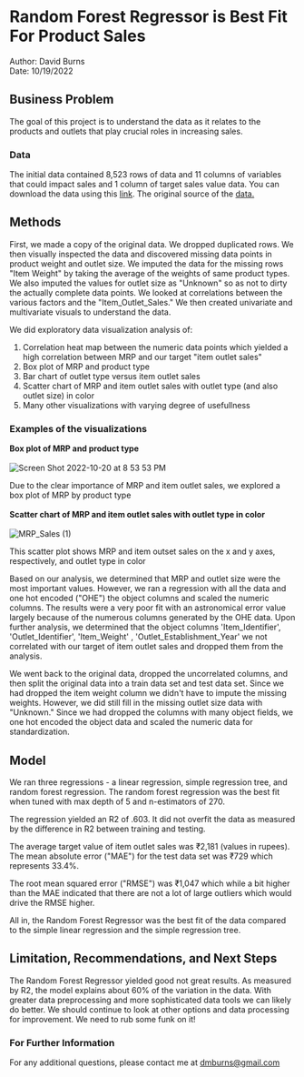 # Random Forest Regressor is Best Fit For Product Sales

Author: David Burns <br>
Date: 10/19/2022

## Business Problem
The goal of this project is to understand the data as it relates to the products and outlets that play crucial roles in increasing sales.  

### Data
The initial data contained 8,523 rows of data and 11 columns of variables that could impact sales and 1 column of target sales value data.   You can download the data using this [link](https://drive.google.com/file/d/1syH81TVrbBsdymLT_jl2JIf6IjPXtSQw/view).  The original source of the [data.](https://datahack.analyticsvidhya.com/contest/practice-problem-big-mart-sales-iii/)

## Methods
First, we made a copy of the original data.  We dropped duplicated rows.  We then visually inspected the data and discovered missing data points in product weight and outlet size.  We imputed the data for the missing rows "Item Weight" by taking the average of the weights of same product types.  We also imputed the values for outlet size as "Unknown" so as not to dirty the actually complete data points.  We looked at correlations between the various factors and the "Item_Outlet_Sales."  We then created univariate and multivariate visuals to understand the data. 

We did exploratory data visualization analysis of: 

1)  Correlation heat map between the numeric data points which yielded a high correlation between MRP and our target "item outlet sales"
2)  Box plot of MRP and product type 
3)  Bar chart of outlet type versus item outlet sales
4)  Scatter chart of MRP and item outlet sales with outlet type (and also outlet size) in color
5)  Many other visualizations with varying degree of usefullness

### Examples of the visualizations

**Box plot of MRP and product type**
<br><br>
![Screen Shot 2022-10-20 at 8 53 53 PM](https://user-images.githubusercontent.com/113855848/197107939-4158abae-4f8b-4fb7-8026-3fc061cd7f38.png)

Due to the clear importance of MRP and item outlet sales, we explored a box plot of MRP by product type
<br><br>
**Scatter chart of MRP and item outlet sales with outlet type in color**
<br><br>
![MRP_Sales (1)](https://user-images.githubusercontent.com/113855848/197106343-64c64a42-8714-42b4-bd96-45de3df2c74d.png)

This scatter plot shows MRP and item outset sales on the x and y axes, respectively, and outlet type in color

Based on our analysis, we determined that MRP and outlet size were the most important values.  However, we ran a regression with all the data and one hot encoded ("OHE") the object columns and scaled the numeric columns.  The results were a very poor fit with an astronomical error value largely because of the numerous columns generated by the OHE data.  Upon further analysis, we determined that the object columns 'Item_Identifier', 'Outlet_Identifier', 'Item_Weight' , 'Outlet_Establishment_Year' we not correlated with our target of item outlet sales and dropped them from the analysis.

We went back to the original data, dropped the uncorrelated columns, and then split the original data into a train data set and test data set.  Since we had dropped the item weight column we didn't have to impute the missing weights.  However, we did still fill in the missing outlet size data with "Unknown."  Since we had dropped the columns with many object fields, we one hot encoded the object data and scaled the numeric data for standardization.

 
## Model

We ran three regressions - a linear regression, simple regression tree, and random forest regression.  The random forest regression was the best fit when tuned with max depth of 5 and n-estimators of 270.  

The regression yielded an R2 of .603.  It did not overfit the data as measured by the difference in R2 between training and testing. 

The average target value of item outlet sales was ₹2,181 (values in rupees).  The mean absolute error ("MAE") for the test data set was ₹729 which represents 33.4%.    

The root mean squared error ("RMSE") was ₹1,047 which while a bit higher than the MAE indicated that there are not a lot of large outliers which would drive the RMSE higher. 

All in, the Random Forest Regressor was the best fit of the data compared to the simple linear regression and the simple regression tree.

## Limitation, Recommendations, and Next Steps

The Random Forest Regressor yielded good not great results.  As measured by R2, the model explains about 60% of the variation in the data.  With greater data preprocessing and more sophisticated data tools we can likely do better.  We should continue to look at other options and data processing for improvement.  We need to rub some funk on it! 

### For Further Information

For any additional questions, please contact me at dmburns@gmail.com


